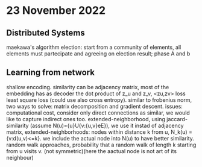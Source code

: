 # 23 November 2022

## Distributed Systems

maekawa's algorithm
election: start from a community of elements, all elements must partecipate and agreeing on election result; phase A and b

## Learning from network

shallow encoding.
similarity can be adjacency matrix, most of the embedding has as decoder the dot product of z\_u and z_v, \<zu,zv\>
loss least square loss (could use also cross entropy). similar to frobenius norm, two ways to solve: matrix decomposition and gradient descent. issues: computational cost, consider only direct connections as similar, we would like to capture indirect ones too.
extended-neighborhood, using jaccard-similarity (assume N(u)={u}U{v:{u,v}eE}), we use it instad of adjacency matrix, extended-neighborhoods: nodes within distance k from u, N_k(u) = {v:d(u,v)<=k}. we include the actual node into N(u) to have better similarity.
random walk approaches, probability that a random walk of length k starting from u visits v. (not symmetric)(here the aactual node is not art of its neighbour)


